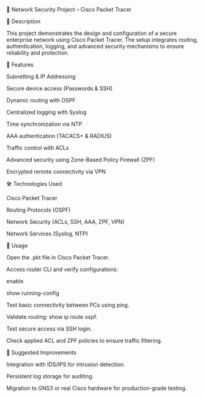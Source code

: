 🔐 Network Security Project – Cisco Packet Tracer

📌 Description

This project demonstrates the design and configuration of a secure enterprise network using Cisco Packet Tracer. The setup integrates routing, authentication, logging, and advanced security mechanisms to ensure reliability and protection.

🚀 Features

Subnetting & IP Addressing

Secure device access (Passwords & SSH)

Dynamic routing with OSPF

Centralized logging with Syslog

Time synchronization via NTP

AAA authentication (TACACS+ & RADIUS)

Traffic control with ACLs

Advanced security using Zone-Based Policy Firewall (ZPF)

Encrypted remote connectivity via VPN

🛠 Technologies Used

Cisco Packet Tracer

Routing Protocols (OSPF)

Network Security (ACLs, SSH, AAA, ZPF, VPN)

Network Services (Syslog, NTP)

📜 Usage

Open the .pkt file in Cisco Packet Tracer.

Access router CLI and verify configurations:

enable

show running-config

Test basic connectivity between PCs using ping.

Validate routing: show ip route ospf.

Test secure access via SSH login.

Check applied ACL and ZPF policies to ensure traffic filtering.

🎯 Suggested Improvements

Integration with IDS/IPS for intrusion detection.

Persistent log storage for auditing.

Migration to GNS3 or real Cisco hardware for production-grade testing.

